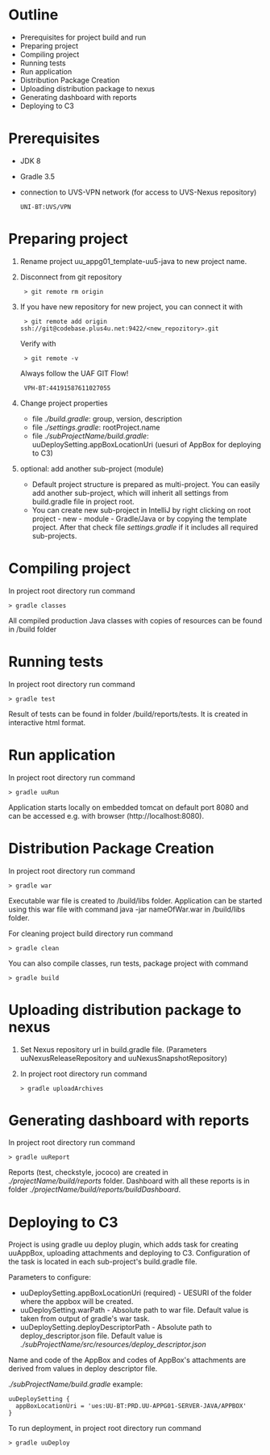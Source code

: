 # Outline
- Prerequisites for project build and run
- Preparing project
- Compiling project
- Running tests
- Run application
- Distribution Package Creation
- Uploading distribution package to nexus
- Generating dashboard with reports
- Deploying to C3

# Prerequisites
- JDK 8
- Gradle 3.5
- connection to UVS-VPN network (for access to UVS-Nexus repository)

      UNI-BT:UVS/VPN

# Preparing project
1. Rename project uu_appg01_template-uu5-java to new project name.
2. Disconnect from git repository

        > git remote rm origin
3. If you have new repository for new project, you can connect it with

        > git remote add origin ssh://git@codebase.plus4u.net:9422/<new_repozitory>.git
   Verify with
   
        > git remote -v  

   Always follow the UAF GIT Flow!
      
        VPH-BT:44191587611027055

4. Change project properties
    - file _./build.gradle_:  group, version, description
    - file _./settings.gradle_: rootProject.name
    - file _./subProjectName/build.gradle_: uuDeploySetting.appBoxLocationUri (uesuri of AppBox for deploying to C3)
    
5. optional: add another sub-project (module)
    - Default project structure is prepared as multi-project. You can easily add another sub-project, which will inherit all settings from build.gradle file in project root.
    - You can create new sub-project in IntelliJ by right clicking on root project - new - module - Gradle/Java or by copying the template project. After that check file _settings.gradle_ if it includes all required sub-projects.
  
# Compiling project

In project root directory run command

    > gradle classes

All compiled production Java classes with copies of resources can be found in /build folder

# Running tests

In project root directory run command

    > gradle test

Result of tests can be found in folder /build/reports/tests. It is created in interactive html format.


# Run application

In project root directory run command

    > gradle uuRun

Application starts locally on embedded tomcat on default port 8080 and can be accessed e.g. with browser (http://localhost:8080).


# Distribution Package Creation
In project root directory run command

    > gradle war

Executable war file is created to /build/libs folder.
Application can be started using this war file with command java -jar nameOfWar.war in /build/libs folder.

For cleaning project build directory run command

    > gradle clean

You can also compile classes, run tests, package project with command

    > gradle build
    
# Uploading distribution package to nexus 
1. Set Nexus repository url in build.gradle file. (Parameters uuNexusReleaseRepository and uuNexusSnapshotRepository)
2. In project root directory run command

       > gradle uploadArchives    
    
# Generating dashboard with reports   
In project root directory run command
    
    > gradle uuReport
    
Reports (test, checkstyle, jococo) are created in _./projectName/build/reports_ folder.
Dashboard with all these reports is in folder _./projectName/build/reports/buildDashboard_.

# Deploying to C3    
Project is using gradle uu deploy plugin, which adds task for creating uuAppBox, uploading attachments and deploying to C3.
Configuration of the task is located in each sub-project's build.gradle file.

Parameters to configure:
- uuDeploySetting.appBoxLocationUri (required) - UESURI of the folder where the appbox will be created. 
- uuDeploySetting.warPath - Absolute path to war file. Default value is taken from output of gradle's war task.
- uuDeploySetting.deployDescriptorPath - Absolute path to deploy_descriptor.json file. Default value is _./subProjectName/src/resources/deploy_descriptor.json_

Name and code of the AppBox and codes of AppBox's attachments are derived from values in deploy descriptor file.

_./subProjectName/build.gradle_ example:

    uuDeploySetting {
      appBoxLocationUri = 'ues:UU-BT:PRD.UU-APPG01-SERVER-JAVA/APPBOX'
    }
    
To run deployment, in project root directory run command

    > gradle uuDeploy
